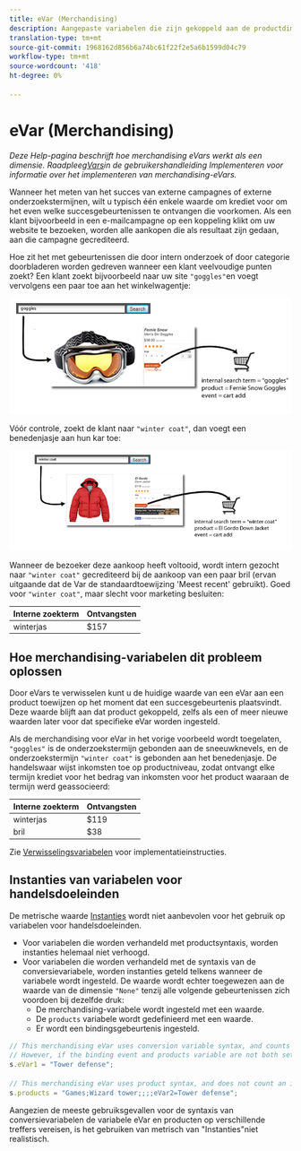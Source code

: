 ```yaml
---
title: eVar (Merchandising)
description: Aangepaste variabelen die zijn gekoppeld aan de productdimensie.
translation-type: tm+mt
source-git-commit: 1968162d856b6a74bc61f22f2e5a6b1599d04c79
workflow-type: tm+mt
source-wordcount: '418'
ht-degree: 0%

---
```



# eVar (Merchandising)

*Deze Help-pagina beschrijft hoe merchandising eVars werkt als een dimensie. Raadpleeg[Vars](/help/implement/vars/page-vars/evar.md)in de gebruikershandleiding Implementeren voor informatie over het implementeren van merchandising-eVars.*

Wanneer het meten van het succes van externe campagnes of externe onderzoekstermijnen, wilt u typisch één enkele waarde om krediet voor om het even welke succesgebeurtenissen te ontvangen die voorkomen. Als een klant bijvoorbeeld in een e-mailcampagne op een koppeling klikt om uw website te bezoeken, worden alle aankopen die als resultaat zijn gedaan, aan die campagne gecrediteerd.

Hoe zit het met gebeurtenissen die door intern onderzoek of door categorie doorbladeren worden gedreven wanneer een klant veelvoudige punten zoekt? Een klant zoekt bijvoorbeeld naar uw site `"goggles"`en voegt vervolgens een paar toe aan het winkelwagentje:

![Voorbeeld van Goggles](assets/merch-example-goggles.png)

Vóór controle, zoekt de klant naar `"winter coat"`, dan voegt een benedenjasje aan hun kar toe:

![Coatingvoorbeeld](assets/merch-example-coat.png)

Wanneer de bezoeker deze aankoop heeft voltooid, wordt intern gezocht naar `"winter coat"` gecrediteerd bij de aankoop van een paar bril (ervan uitgaande dat de Var de standaardtoewijzing &#39;Meest recent&#39; gebruikt). Goed voor `"winter coat"`, maar slecht voor marketing besluiten:

| Interne zoekterm | Ontvangsten |
|---|---|
| winterjas | $157 |

## Hoe merchandising-variabelen dit probleem oplossen

Door eVars te verwisselen kunt u de huidige waarde van een eVar aan een product toewijzen op het moment dat een succesgebeurtenis plaatsvindt. Deze waarde blijft aan dat product gekoppeld, zelfs als een of meer nieuwe waarden later voor dat specifieke eVar worden ingesteld.

Als de merchandising voor eVar in het vorige voorbeeld wordt toegelaten, `"goggles"` is de onderzoekstermijn gebonden aan de sneeuwknevels, en de onderzoekstermijn `"winter coat"` is gebonden aan het benedenjasje. De handelswaar wijst inkomsten toe op productniveau, zodat ontvangt elke termijn krediet voor het bedrag van inkomsten voor het product waaraan de termijn werd geassocieerd:

| Interne zoekterm | Ontvangsten |
|---|---|
| winterjas | $119 |
| bril | $38 |

Zie [Verwisselingsvariabelen](/help/implement/vars/page-vars/evar-merchandising.md) voor implementatieinstructies.

## Instanties van variabelen voor handelsdoeleinden

De metrische waarde [Instanties](../metrics/instances.md) wordt niet aanbevolen voor het gebruik op variabelen voor handelsdoeleinden.

* Voor variabelen die worden verhandeld met productsyntaxis, worden instanties helemaal niet verhoogd.
* Voor variabelen die worden verhandeld met de syntaxis van de conversievariabele, worden instanties geteld telkens wanneer de variabele wordt ingesteld. De waarde wordt echter toegewezen aan de waarde van de dimensie `"None"` tenzij alle volgende gebeurtenissen zich voordoen bij dezelfde druk:
   * De merchandising-variabele wordt ingesteld met een waarde.
   * De `products` variabele wordt gedefinieerd met een waarde.
   * Er wordt een bindingsgebeurtenis ingesteld.

```js
// This merchandising eVar uses conversion variable syntax, and counts an instance.
// However, if the binding event and products variable are not both set, the instance attributes to "None".
s.eVar1 = "Tower defense";

// This merchandising eVar uses product syntax, and does not count an instance.
s.products = "Games;Wizard tower;;;;eVar2=Tower defense";
```

Aangezien de meeste gebruiksgevallen voor de syntaxis van conversievariabelen de variabele eVar en producten op verschillende treffers vereisen, is het gebruiken van metrisch van &quot;Instanties&quot;niet realistisch.
